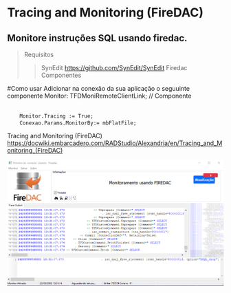 # Tracing and Monitoring (FireDAC)
## Monitore instruções SQL usando firedac.

>Requisitos
>> SynEdit https://github.com/SynEdit/SynEdit
>> Firedac Componentes

#Como usar 
Adicionar na conexão da sua aplicação o seguuinte componente
Monitor: TFDMoniRemoteClientLink; // Componente

```
    
    Monitor.Tracing := True;
    Conexao.Params.MonitorBy:= mbFlatFile;
```

Tracing and Monitoring (FireDAC)
https://docwiki.embarcadero.com/RADStudio/Alexandria/en/Tracing_and_Monitoring_(FireDAC)

![alt](src/img/Print.png)

